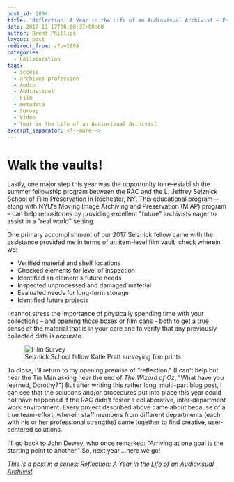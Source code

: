 ```yaml
---
post_id: 1894
title: 'Reflection: A Year in the Life of an Audiovisual Archivist – Part 5'
date: 2017-11-17T06:00:37+00:00
author: Brent Phillips
layout: post
redirect_from: /?p=1894
categories:
  - Collaboration
tags:
  - access
  - archives profession
  - Audio
  - Audiovisual
  - Film
  - metadata
  - Survey
  - Video
  - Year in the Life of an Audiovisual Archivist
excerpt_separator: <!--more-->
---
```

# Walk the vaults!

Lastly, one major step this year was the opportunity to re-establish the summer fellowship program between the RAC and the L. Jeffrey Selznick School of Film Preservation in Rochester, NY. This educational program—along with NYU's Moving Image Archiving and Preservation (MIAP) program – can help repositories by providing excellent "future" archivists eager to assist in a "real world" setting.

<!--more-->

One primary accomplishment of our 2017 Selznick fellow came with the assistance provided me in terms of an item-level film vault  check wherein we:

* Verified material and shelf locations
* Checked elements for level of inspection
* Identified an element's future needs
* Inspected unprocessed and damaged material
* Evaluated needs for long-term storage
* Identified future projects

I cannot stress the importance of physically spending time with your collections – and opening those boxes or film cans – both to get a true sense of the material that is in your care and to verify that any previously collected data is accurate.

<figure>
<img src="{{ site.baseurl }}/wp-content/uploads/2017/11/IMG_1273.jpg" alt="Film Survey">
<figcaption>Selznick School fellow Katie Pratt surveying film prints.</figcaption>
</figure>

To close, I'll return to my opening premise of "reflection." (I can't help but hear the Tin Man asking near the end of _The Wizard of Oz_, "What have you learned, Dorothy?") But after writing this rather long, multi-part blog post, I can see that the solutions and/or procedures put into place this year could not have happened if the RAC didn't foster a collaborative, inter-department work environment. Every project described above came about because of a true team-effort, wherein staff members from different departments (each with his or her professional strengths) came together to find creative, user-centered solutions.

I'll go back to John Dewey, who once remarked: "Arriving at one goal is the starting point to another." So, next year,…here we go!

_This is a post in a series: [Reflection: A Year in the Life of an Audiovisual Archivist](/tags#Video)_
